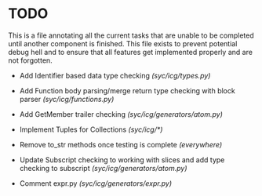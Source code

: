 # TODO
This is a file annotating all the current tasks that are unable to be completed until another component is finished.
This file exists to prevent potential debug hell and to ensure that all features get implemented properly and are not forgotten.

 - Add Identifier based data type checking *(syc/icg/types.py)*
 
 - Add Function body parsing/merge return type checking with block parser *(syc/icg/functions.py)*
 
 - Add GetMember trailer checking *(syc/icg/generators/atom.py)*
 
 - Implement Tuples for Collections *(syc/icg/\*)*
 
 - Remove to_str methods once testing is complete *(everywhere)*
 
 - Update Subscript checking to working with slices and add type checking to subscript *(syc/icg/generators/atom.py)*
 
 - Comment expr.py *(syc/icg/generators/expr.py)* 
 